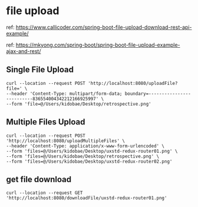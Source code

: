 # file upload 

ref: https://www.callicoder.com/spring-boot-file-upload-download-rest-api-example/

ref: https://mkyong.com/spring-boot/spring-boot-file-upload-example-ajax-and-rest/

## Single File Upload

```
curl --location --request POST 'http://localhost:8080/uploadFile?file=' \
--header 'Content-Type: multipart/form-data; boundary=--------------------------836554004342212166925997' \
--form 'file=@/Users/kidobae/Desktop/retrospective.png'
```

## Multiple Files Upload

```$xslt
curl --location --request POST 'http://localhost:8080/uploadMultipleFiles' \
--header 'Content-Type: application/x-www-form-urlencoded' \
--form 'files=@/Users/kidobae/Desktop/uxstd-redux-router01.png' \
--form 'files=@/Users/kidobae/Desktop/retrospective.png' \
--form 'files=@/Users/kidobae/Desktop/uxstd-redux-router02.png'
```

## get file download

```$xslt
curl --location --request GET 'http://localhost:8080/downloadFile/uxstd-redux-router01.png'
```